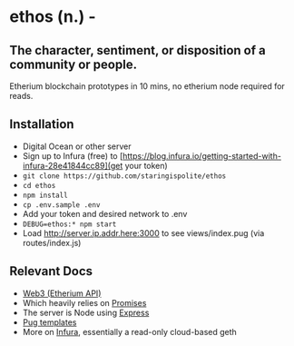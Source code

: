 # ethos (n.) -
## The character, sentiment, or disposition of a community or people.

Etherium blockchain prototypes in 10 mins, no etherium node required for reads.

## Installation

* Digital Ocean or other server
* Sign up to Infura (free) to [https://blog.infura.io/getting-started-with-infura-28e41844cc89](get your token)
* `git clone https://github.com/staringispolite/ethos`
* `cd ethos`
* `npm install`
* `cp .env.sample .env`
* Add your token and desired network to .env
* `DEBUG=ethos:* npm start`
* Load http://server.ip.addr.here:3000 to see views/index.pug (via routes/index.js)


## Relevant Docs

* [Web3 (Etherium API)](https://github.com/ethereum/wiki/wiki/JavaScript-API#web3js-api-reference)
* Which heavily relies on [Promises](https://spring.io/understanding/javascript-promises)
* The server is Node using [Express](http://expressjs.com/en/guide/routing.html)
* [Pug templates](https://pugjs.org/language/attributes.html)
* More on [Infura](https://infura.docs.apiary.io), essentially a read-only cloud-based geth
